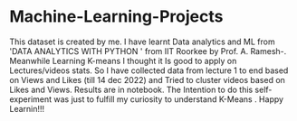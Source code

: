 # Machine-Learning-Projects
This  dataset is created by me.
I have learnt Data analytics and ML from 'DATA ANALYTICS WITH PYTHON ' from IIT Roorkee by Prof. A. Ramesh-.
Meanwhile Learning K-means I thought it Is good to apply on Lectures/videos stats. So I have collected data from lecture 1 to end based on Views and Likes (till 14 dec 2022) and Tried to cluster videos based on Likes and Views. Results are in notebook.
The Intention to do this self-experiment was just to fulfill my curiosity to understand K-Means .
Happy Learnin!!!
